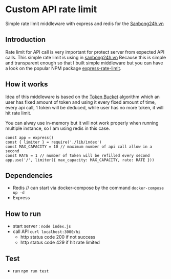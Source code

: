 # Custom API rate limit
Simple rate limit middleware with express and redis for the [Sanbong24h.vn](https://sanbong24h.vn)

## Introduction
Rate limit for API call is very important for protect server from expected API calls. This simple rate limit is using in [sanbong24h.vn](https://sanbong24h.vn)
Because this is simple and transparent enough so that I built simple middleware but you can have a look on the popular NPM package [express-rate-limit](https://github.com/express-rate-limit/express-rate-limit).

## How it works

Idea of this middleware is based on the [Token Bucket](https://en.wikipedia.org/wiki/Token_bucket) algorithm which an user has fixed amount of token and using it every fixed amount of time, every api call, 1 token will be deduced, while user has no more token, it will hit rate limit.

You can alway use in-memory but it will not work properly when running multiple instance, so I am using redis in this case.

```
const app = express()
const { limiter } = require('./lib/index')
const MAX_CAPACITY = 10 // maximum number of api call allow in a second
const RATE = 1 // number of token will be refilled every second
app.use('/', limiter({ max_capacity: MAX_CAPACITY, rate: RATE }))

```

## Dependencies
- Redis // can start via docker-compose by the command `docker-compose up -d`
- Express

## How to run

- start server : `node index.js`
- call API `curl localhost:3000/hi`
    - http status code 200 if not success
    - http status code 429 if hit rate limited     


## Test
- run `npm run test`

